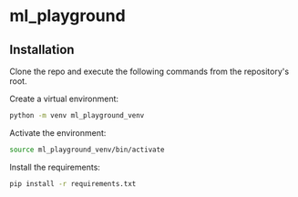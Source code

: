 # ml_playground

## Installation

Clone the repo and execute the following commands from the repository's root.

Create a virtual environment:
```bash
python -m venv ml_playground_venv
```

Activate the environment:
```bash
source ml_playground_venv/bin/activate
```

Install the requirements:
```bash
pip install -r requirements.txt
```